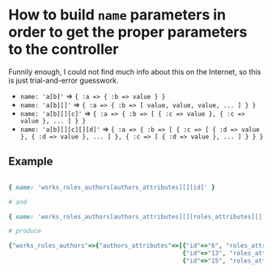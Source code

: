 # How to build `name` parameters in order to get the proper parameters to the controller

Funnily enough, I could not find much info about this on the Internet, so this
is just trial-and-error guesswork.

* `name: 'a[b]'` => `{ :a => { :b => value } }`
* `name: 'a[b][]'` => `{ :a => { :b => [ value, value, value, ... ] } }`
* `name: 'a[b][][c]'` => `{ :a => { :b => [ { :c => value }, { :c => value }, ... ] } }`
* `name: 'a[b][][c][][d]'` => `{ :a => { :b => [ { :c => [ { :d => value }, { :d => value }, ... ] }, { :c => [ { :d => value }, ... ] } } }`

## Example

```ruby

{ name: 'works_roles_authors[authors_attributes][][id]' }

# and

{ name: 'works_roles_authors[authors_attributes][][roles_attributes][][id]' }

# produce

{"works_roles_authors"=>{"authors_attributes"=>[{"id"=>"6", "roles_attributes"=>[{"id"=>"7"}, {"id"=>"6"}, {"id"=>"2"}, {"id"=>"4"}, {"id"=>""}]},
                                                {"id"=>"13", "roles_attributes"=>[{"id"=>"2"}, {"id"=>"4"}, {"id"=>""}]},
                                                {"id"=>"15", "roles_attributes"=>[{"id"=>"8"}, {"id"=>"6"}, {"id"=>"4"}, {"id"=>"5"}, {"id"=>""}]}]}}
```
